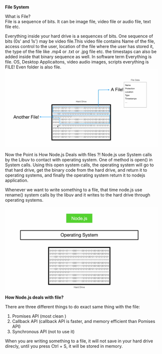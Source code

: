 __File System__ 

What is File?  
File is a sequence of bits. It can be image file, video file or audio file, text file etc.


Everything inside your hard drive is a sequences of bits. One sequence of bits (0s' and 1s') may be video file.This video file contains Name of the file, access control to the user, location of the file where the user has stored it,
the type of the file like .mp4 or .txt or .jpg file etc. the timestaps can also be added inside that binary sequence as well. In software term Everything is file. OS, Desktop Applicaitons, video audio images, scripts everything is FILE! Even 
folder is also file.
![alt text](./public/images/file.png)

Now the Point is How Node.js Deals with files ?!
Node.js use System calls by the Libuv to contact with operating system. One of method is open() in System calls. Using this open system calls, the operating system will go to that hard drive, get the binary code from the hard drive, and return it to operating systems, and finally the operating system return it to nodejs application. 

Whenever we want to write something to a file, that time node.js use rename() system calls by the libuv and it writes to the hard drive through operating systems.

![alt text](./public/images/nodejs.png)


__How Node.js deals with file?__ 

There are three different things to do exact same thing with the file:
1. Promises API (most clean )
2. Callback API (callback API is faster, and memory efficient than Pomises API)
3. Synchronous API (not to use it)



When you are writing something to a file, it will not save in your hard drive direcly, until you press Ctrl + S, it 
will be stored in memory. 